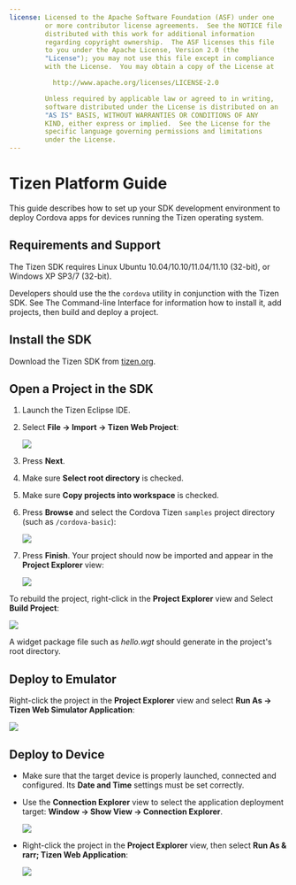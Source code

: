 ```yaml
---
license: Licensed to the Apache Software Foundation (ASF) under one
         or more contributor license agreements.  See the NOTICE file
         distributed with this work for additional information
         regarding copyright ownership.  The ASF licenses this file
         to you under the Apache License, Version 2.0 (the
         "License"); you may not use this file except in compliance
         with the License.  You may obtain a copy of the License at

           http://www.apache.org/licenses/LICENSE-2.0

         Unless required by applicable law or agreed to in writing,
         software distributed under the License is distributed on an
         "AS IS" BASIS, WITHOUT WARRANTIES OR CONDITIONS OF ANY
         KIND, either express or implied.  See the License for the
         specific language governing permissions and limitations
         under the License.
---
```


Tizen Platform Guide
=========================

This guide describes how to set up your SDK development environment to
deploy Cordova apps for devices running the Tizen operating system.

## Requirements and Support

The Tizen SDK requires Linux Ubuntu 10.04/10.10/11.04/11.10 (32-bit),
or Windows XP SP3/7 (32-bit).

Developers should use the the `cordova` utility in conjunction with
the Tizen SDK.  See The Command-line Interface for information
how to install it, add projects, then build and deploy a project.

## Install the SDK

Download the Tizen SDK from
[tizen.org](https://developer.tizen.org/sdk).

<!--

- (optional) Install Tizen Cordova template projects: copy the
  `/templates` directory content into the Tizen Eclipse IDE web
  templates directory (e.g:
  `/home/my_username/tizen-sdk/IDE/Templates/web`).

- __Method #2: Use Tizen Eclipse IDE Cordova Tizen project templates__
    - Launch Tizen Eclipse IDE
    - Select  __File &rarr; New &rarr; Tizen Web Project__
    - Select __User Template__ and __User defined__ items
    - Select one of the Tizen Cordova template (e.g: __CordovaBasicTemplate__)
    - Fill the __Project name__ and its target __Location__

    ![](img/guide/platforms/tizen/project_template.png)

    - Click __Finish__

    ![](img/guide/platforms/tizen/project_explorer.png)

    - Your project should now appear in the __Project Explorer__ view

-->


## Open a Project in the SDK

1. Launch the Tizen Eclipse IDE.
2. Select __File &rarr; Import &rarr; Tizen Web Project__:

   ![](img/guide/platforms/tizen/import_project.png)

3. Press __Next__.
4. Make sure __Select root directory__ is checked.
5. Make sure __Copy projects into workspace__ is checked.
6. Press __Browse__ and select the Cordova Tizen `samples` project directory (such as `/cordova-basic`):

   ![](img/guide/platforms/tizen/import_widget.png)

7. Press __Finish__. Your project should now be imported and appear in
   the __Project Explorer__ view:

   ![](img/guide/platforms/tizen/project_explorer.png)


To rebuild the project, right-click in the __Project Explorer__ view
and Select __Build Project__:

![](img/guide/platforms/tizen/build_project.png)

A widget package file such as _hello.wgt_ should generate in the
project's root directory.

## Deploy to Emulator

Right-click the project in the __Project Explorer__ view and select
__Run As &rarr; Tizen Web Simulator Application__:

![](img/guide/platforms/tizen/runas_web_sim_app.png)

## Deploy to Device

* Make sure that the target device is properly launched, connected and
  configured. Its __Date and Time__ settings must be set correctly.

* Use the __Connection Explorer__ view to select the application
  deployment target: __Window &rarr; Show View &rarr; Connection
  Explorer__.

  ![](img/guide/platforms/tizen/connection_explorer.png)

* Right-click the project in the __Project Explorer__ view, then
  select __Run As & rarr; Tizen Web Application__:

  ![](img/guide/platforms/tizen/runas_web_app.png)

